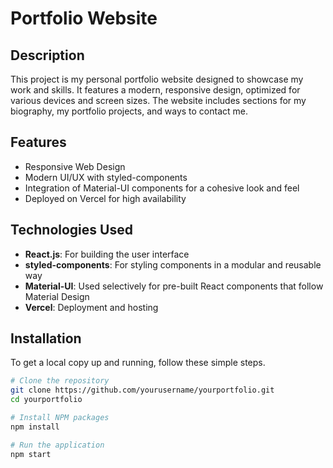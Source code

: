 # Portfolio Website

## Description

This project is my personal portfolio website designed to showcase my work and skills. It features a modern, responsive design, optimized for various devices and screen sizes. The website includes sections for my biography, my portfolio projects, and ways to contact me.

## Features

- Responsive Web Design
- Modern UI/UX with styled-components
- Integration of Material-UI components for a cohesive look and feel
- Deployed on Vercel for high availability

## Technologies Used

- **React.js**: For building the user interface
- **styled-components**: For styling components in a modular and reusable way
- **Material-UI**: Used selectively for pre-built React components that follow Material Design
- **Vercel**: Deployment and hosting

## Installation

To get a local copy up and running, follow these simple steps.

```bash
# Clone the repository
git clone https://github.com/yourusername/yourportfolio.git
cd yourportfolio

# Install NPM packages
npm install

# Run the application
npm start
